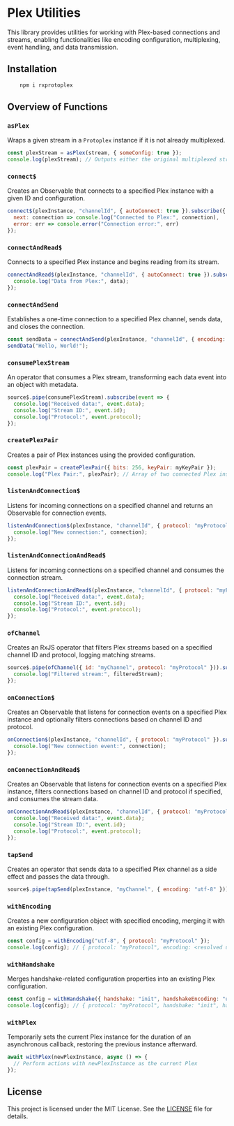 # Plex Utilities

This library provides utilities for working with Plex-based connections and streams, enabling functionalities like encoding configuration, multiplexing, event handling, and data transmission.

## Installation

```bash
    npm i rxprotoplex
```

## Overview of Functions

### `asPlex`

Wraps a given stream in a `Protoplex` instance if it is not already multiplexed.

```javascript
const plexStream = asPlex(stream, { someConfig: true });
console.log(plexStream); // Outputs either the original multiplexed stream or a new Protoplex instance
```

### `connect$`

Creates an Observable that connects to a specified Plex instance with a given ID and configuration.

```javascript
connect$(plexInstance, "channelId", { autoConnect: true }).subscribe({
  next: connection => console.log("Connected to Plex:", connection),
  error: err => console.error("Connection error:", err)
});
```

### `connectAndRead$`

Connects to a specified Plex instance and begins reading from its stream.

```javascript
connectAndRead$(plexInstance, "channelId", { autoConnect: true }).subscribe(data => {
  console.log("Data from Plex:", data);
});
```

### `connectAndSend`

Establishes a one-time connection to a specified Plex channel, sends data, and closes the connection.

```javascript
const sendData = connectAndSend(plexInstance, "channelId", { encoding: "utf-8" });
sendData("Hello, World!");
```

### `consumePlexStream`

An operator that consumes a Plex stream, transforming each data event into an object with metadata.

```javascript
source$.pipe(consumePlexStream).subscribe(event => {
  console.log("Received data:", event.data);
  console.log("Stream ID:", event.id);
  console.log("Protocol:", event.protocol);
});
```

### `createPlexPair`

Creates a pair of Plex instances using the provided configuration.

```javascript
const plexPair = createPlexPair({ bits: 256, keyPair: myKeyPair });
console.log("Plex Pair:", plexPair); // Array of two connected Plex instances
```

### `listenAndConnection$`

Listens for incoming connections on a specified channel and returns an Observable for connection events.

```javascript
listenAndConnection$(plexInstance, "channelId", { protocol: "myProtocol" }).subscribe(connection => {
  console.log("New connection:", connection);
});
```

### `listenAndConnectionAndRead$`

Listens for incoming connections on a specified channel and consumes the connection stream.

```javascript
listenAndConnectionAndRead$(plexInstance, "channelId", { protocol: "myProtocol" }).subscribe(event => {
  console.log("Received data:", event.data);
  console.log("Stream ID:", event.id);
  console.log("Protocol:", event.protocol);
});
```

### `ofChannel`

Creates an RxJS operator that filters Plex streams based on a specified channel ID and protocol, logging matching streams.

```javascript
source$.pipe(ofChannel({ id: "myChannel", protocol: "myProtocol" })).subscribe(filteredStream => {
  console.log("Filtered stream:", filteredStream);
});
```

### `onConnection$`

Creates an Observable that listens for connection events on a specified Plex instance and optionally filters connections based on channel ID and protocol.

```javascript
onConnection$(plexInstance, "channelId", { protocol: "myProtocol" }).subscribe(connection => {
  console.log("New connection event:", connection);
});
```

### `onConnectionAndRead$`

Creates an Observable that listens for connection events on a specified Plex instance, filters connections based on channel ID and protocol if specified, and consumes the stream data.

```javascript
onConnectionAndRead$(plexInstance, "channelId", { protocol: "myProtocol" }).subscribe(event => {
  console.log("Received data:", event.data);
  console.log("Stream ID:", event.id);
  console.log("Protocol:", event.protocol);
});
```

### `tapSend`

Creates an operator that sends data to a specified Plex channel as a side effect and passes the data through.

```javascript
source$.pipe(tapSend(plexInstance, "myChannel", { encoding: "utf-8" })).subscribe();
```

### `withEncoding`

Creates a new configuration object with specified encoding, merging it with an existing Plex configuration.

```javascript
const config = withEncoding("utf-8", { protocol: "myProtocol" });
console.log(config); // { protocol: "myProtocol", encoding: <resolved utf-8 encoding> }
```

### `withHandshake`

Merges handshake-related configuration properties into an existing Plex configuration.

```javascript
const config = withHandshake({ handshake: "init", handshakeEncoding: "utf-8" }, { protocol: "myProtocol" });
console.log(config); // { protocol: "myProtocol", handshake: "init", handshakeEncoding: <resolved utf-8 encoding> }
```

### `withPlex`

Temporarily sets the current Plex instance for the duration of an asynchronous callback, restoring the previous instance afterward.

```javascript
await withPlex(newPlexInstance, async () => {
  // Perform actions with newPlexInstance as the current Plex
});
```

## License

This project is licensed under the MIT License. See the [LICENSE](./LICENSE) file for details.
